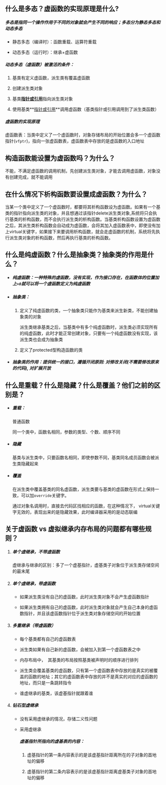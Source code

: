 ## 什么是多态？虚函数的实现原理是什么?

##### 多态是指同一个操作作用于不同的对象就会产生不同的响应；多态分为静态多态和动态多态

- 静态多态（编译时）：函数重载、运算符重载

- 动态多态（运行时）：继承+虚函数

##### 动态多态（虚函数）被激活的条件：

1. 基类有定义虚函数，派生类有覆盖虚函数

2. 创建派生类对象

3. 基类<u>**指针或引用**</u>指向派生类对象

4. 使用基类**<u>指针或引用</u>**调用虚函数（基类指针或引用调用到了派生类函数）

##### 虚函数的实现原理

虚函数表：当类中定义了一个虚函数时，对象存储布局的开始位置会多一个虚函数指针(`vfptr`)，指向一张虚函数表，虚函数表中存放的是虚函数的入口地址

## 构造函数能设置为虚函数吗？为什么？

不能，不满足虚函数的调用机制，先创建派生类对象，才能去调用虚函数，对象没有创建完成，就不能调用

## 在什么情况下析构函数要设置成虚函数？为什么？

当某一个类中定义了一个虚函数时，都要将其析构函数设为虚函数。如果有一个基类的指针指向派生类的对象，并且想通过该指针delete派生类对象,系统将只会执行基类的析构函数，而不会执行派生类的析构函数。当基类析构函数设置为虚函数之后，其派生类析构函数会自动成为虚函数，会将其加入虚函数表中，即使没有加上virtual关键字，如果接下来要调用析构函数，就会走虚函数的机制，系统将先执行派生类对象的析构函数，然后再执行基类的析构函数。

## 什么是纯虚函数？什么是抽象类？抽象类的作用是什么？

- ##### 纯虚函数：一种特殊的虚函数，没有实现，作为接口存在，在函数体的位置加上`=0`就可以将一个虚函数定义为纯虚函数

- ##### 抽象类：

  1. 定义了纯虚函数的类，一个抽象类只能作为基类来派生新类，不能创建抽象类的对象

     派生类继承基类之后，当基类中有多个纯虚函数时，派生类必须实现所有的纯虚函数，此时才能正常创建对象，只要有一个纯虚函数没有实现，该派生类也会成为抽象类

  2. 定义了protected型构造函数的类

- ##### 抽象类的作用：提供统一的接口，遵循开闭原则: 对修改关闭(不需要修改原来的代码), 对扩展开放

## 什么是重载？什么是隐藏？什么是覆盖？他们之前的区别是？

- ##### 重载：

  普通函数

  同一个类中，函数名相同，参数的类型、个数、顺序不同

- ##### 隐藏

  基类与派生类中，只要函数名相同，即使参数不同，基类同名成员函数会被派生类隐藏起来

- ##### 覆盖

  在派生类中覆盖基类的同名虚函数，派生类要与基类的虚函数在形式上保持一致，可以加`override`关键字。

  通过对象名调用时，直接去代码区找相应的函数，在这种情况下， virtual关键字无效的，表现出来的是隐藏效果，此时编译器采用的是动态联编

## 关于虚函数 vs 虚拟继承内存布局的问题都有哪些规则？

1. ##### 单个虚继承，不带虚函数

   虚继承与继承的区别：多了一个虚基指针，虚基类子对象位于派生类存储空间的最末尾

2. ##### 单个虚继承，带虚函数

   - 如果派生类没有自己的虚函数，此时派生类对象不会产生虚函数指针

   - 如果派生类拥有自己的虚函数，此时派生类对象就会产生自己本身的虚函数指针，并且该虚函数指针位于派生类对象存储空间的开始位置

3. ##### 多重继承（带虚函数）

   - 每个基类都有自己的虚函数表

   - 派生类如果有自己新的虚函数，会被加入到第一个虚函数表之中

   - 内存布局中，　其基类的布局按照基类被声明时的顺序进行排列

   - 派生类会覆盖基类的虚函数，只有第一个虚函数表中存放的是真实的被覆盖的函数的地址；其它的虚函数表中存放的并不是真实的对应的虚函数的地址，而只是一条跳转指令

   - 谁虚继承的基类，该虚基指针就跟着谁

4. ##### 钻石型虚继承

   - 没有采用虚继承的情况，存储二义性问题

   - 采用虚继承

     ##### 虚基指针所指向的虚基表的内容：

     1. 虚基指针的第一条内容表示的是该虚基指针距离所在的子对象的首地址的偏移

     2. 虚基指针的第二条内容表示的是该虚基指针距离虚基类子对象的首地址的偏移

